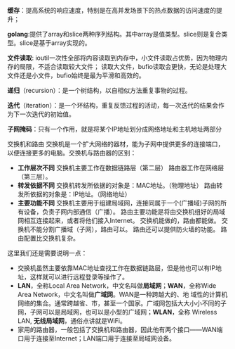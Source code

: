 **缓存**：提高系统的响应速度，特别是在高并发场景下的热点数据的访问速度的提升；

**golang**:提供了array和slice两种序列结构。其中array是值类型。slice则是复合类型。slice是基于array实现的。

**文件读取**: ioutil一次性全部将内容读取到内存中，小文件读取占优势，因为物理内存的局限，不适合读取较大文件；
读取大文件，bufio读取会更快，无论是处理大文件还是小文件，bufio始终是最为平滑和高效的。
    
**递归**（recursion）：是一个树结构，以自相似方法重复事物的过程。

**迭代**（iteration）：是一个环结构，重复反馈过程的活动，每一次迭代的结果会作为下一次迭代的初始值。

**子网掩码**：只有一个作用，就是将某个IP地址划分成网络地址和主机地址两部分

交换机和路由
交换机是一个扩大网络的器材，能为子网中提供更多的连接端口，以便连接更多的电脑。交换机与路由器的区别：

- **工作层次不同**
   交换机主要工作在数据链路层（第二层）
   路由器工作在网络层（第三层）。
- **转发依据不同**
   交换机转发所依据的对象是：MAC地址。（物理地址）
   路由转发所依据的对象是：IP地址。（网络地址）
- **主要功能不同**
   交换机主要用于组建局域网，连接同属于一个(广播域)子网的所有设备，负责子网内部通信（广播）。
   路由主要功能是将由交换机组好的局域网相互连接起来，或者将他们接入Internet。
   交换机能做的，路由都能做。
   交换机不能分割广播域（子网），路由可以。
   路由还可以提供防火墙的功能。
   路由配置比交换机复杂。

这里我们还是需要说明一点：

- 交换机虽然主要依靠MAC地址查找工作在数据链路层，但是他也可以有IP地址，这样就可以进行远程登录等操作了。
- **LAN**，全称Local Area Network，中文名叫做**局域网**；**WAN**，全称Wide Area Network，中文名叫做**广域网**。WAN是一种跨越大的、地
域性的计算机网络的集合。通常跨越省、市，甚至一个国家。广域网包括大大小小不同的子网，子网可以是局域网，也可以是小型的广域网；**WLAN**，全称
Wireless LAN, **无线局域网**，通俗点讲就是WiFi。
- 家用的路由器，一般包括了交换机和路由器，因此他有两个接口——WAN端口用于连接至Internet；LAN端口用于连接至局域网设备。